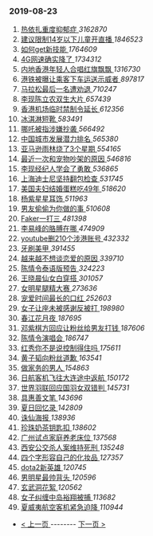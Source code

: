 ### 2019-08-23 
1. [ 热依扎重度抑郁症 ](https://s.weibo.com/weibo?q=%23%E7%83%AD%E4%BE%9D%E6%89%8E%E9%87%8D%E5%BA%A6%E6%8A%91%E9%83%81%E7%97%87%23&Refer=top) *3162870*
1. [ 建议限制14岁以下儿童开直播 ](https://s.weibo.com/weibo?q=%23%E5%BB%BA%E8%AE%AE%E9%99%90%E5%88%B614%E5%B2%81%E4%BB%A5%E4%B8%8B%E5%84%BF%E7%AB%A5%E5%BC%80%E7%9B%B4%E6%92%AD%23&Refer=top) *1846523*
1. [ 如何get新技能 ](https://s.weibo.com/weibo?q=%23%E5%A6%82%E4%BD%95get%E6%96%B0%E6%8A%80%E8%83%BD%23&topic_ad=1&Refer=top) *1764609*
1. [ 4G网速确实降了 ](https://s.weibo.com/weibo?q=%234G%E7%BD%91%E9%80%9F%E7%A1%AE%E5%AE%9E%E9%99%8D%E4%BA%86%23&Refer=top) *1734312*
1. [ 内地香港年轻人合唱红旗飘飘 ](https://s.weibo.com/weibo?q=%23%E5%86%85%E5%9C%B0%E9%A6%99%E6%B8%AF%E5%B9%B4%E8%BD%BB%E4%BA%BA%E5%90%88%E5%94%B1%E7%BA%A2%E6%97%97%E9%A3%98%E9%A3%98%23&Refer=top) *1316730*
1. [ 港铁被曝让乘客下车运送示威者 ](https://s.weibo.com/weibo?q=%23%E6%B8%AF%E9%93%81%E8%A2%AB%E6%9B%9D%E8%AE%A9%E4%B9%98%E5%AE%A2%E4%B8%8B%E8%BD%A6%E8%BF%90%E9%80%81%E7%A4%BA%E5%A8%81%E8%80%85%23&Refer=top) *897817*
1. [ 马拉松最后一名遭劝退 ](https://s.weibo.com/weibo?q=%23%E9%A9%AC%E6%8B%89%E6%9D%BE%E6%9C%80%E5%90%8E%E4%B8%80%E5%90%8D%E9%81%AD%E5%8A%9D%E9%80%80%23&Refer=top) *710247*
1. [ 李现陈立农双生大片 ](https://s.weibo.com/weibo?q=%23%E6%9D%8E%E7%8E%B0%E9%99%88%E7%AB%8B%E5%86%9C%E5%8F%8C%E7%94%9F%E5%A4%A7%E7%89%87%23&Refer=top) *657439*
1. [ 香港机场临时禁制令延长 ](https://s.weibo.com/weibo?q=%23%E9%A6%99%E6%B8%AF%E6%9C%BA%E5%9C%BA%E4%B8%B4%E6%97%B6%E7%A6%81%E5%88%B6%E4%BB%A4%E5%BB%B6%E9%95%BF%23&Refer=top) *612356*
1. [ 冰淇淋短靴 ](https://s.weibo.com/weibo?q=%23%E5%86%B0%E6%B7%87%E6%B7%8B%E7%9F%AD%E9%9D%B4%23&Refer=top) *583491*
1. [ 哪吒被指涉嫌抄袭 ](https://s.weibo.com/weibo?q=%23%E5%93%AA%E5%90%92%E8%A2%AB%E6%8C%87%E6%B6%89%E5%AB%8C%E6%8A%84%E8%A2%AD%23&Refer=top) *566492*
1. [ 中国城市发展潜力排名 ](https://s.weibo.com/weibo?q=%23%E4%B8%AD%E5%9B%BD%E5%9F%8E%E5%B8%82%E5%8F%91%E5%B1%95%E6%BD%9C%E5%8A%9B%E6%8E%92%E5%90%8D%23&Refer=top) *565380*
1. [ 亚马逊雨林烧了3个星期 ](https://s.weibo.com/weibo?q=%23%E4%BA%9A%E9%A9%AC%E9%80%8A%E9%9B%A8%E6%9E%97%E7%83%A7%E4%BA%863%E4%B8%AA%E6%98%9F%E6%9C%9F%23&Refer=top) *554165*
1. [ 最近一次和宠物吵架的原因 ](https://s.weibo.com/weibo?q=%23%E6%9C%80%E8%BF%91%E4%B8%80%E6%AC%A1%E5%92%8C%E5%AE%A0%E7%89%A9%E5%90%B5%E6%9E%B6%E7%9A%84%E5%8E%9F%E5%9B%A0%23&Refer=top) *546816*
1. [ 李现经纪人学会了勇敢 ](https://s.weibo.com/weibo?q=%23%E6%9D%8E%E7%8E%B0%E7%BB%8F%E7%BA%AA%E4%BA%BA%E5%AD%A6%E4%BC%9A%E4%BA%86%E5%8B%87%E6%95%A2%23&Refer=top) *536865*
1. [ 上海迪士尼坚持翻包检查 ](https://s.weibo.com/weibo?q=%23%E4%B8%8A%E6%B5%B7%E8%BF%AA%E5%A3%AB%E5%B0%BC%E5%9D%9A%E6%8C%81%E7%BF%BB%E5%8C%85%E6%A3%80%E6%9F%A5%23&Refer=top) *531745*
1. [ 美国夫妇结婚蛋糕吃49年 ](https://s.weibo.com/weibo?q=%E7%BE%8E%E5%9B%BD%E5%A4%AB%E5%A6%87%E7%BB%93%E5%A9%9A%E8%9B%8B%E7%B3%95%E5%90%8349%E5%B9%B4&Refer=top) *518620*
1. [ 杨紫星星耳饰 ](https://s.weibo.com/weibo?q=%23%E6%9D%A8%E7%B4%AB%E6%98%9F%E6%98%9F%E8%80%B3%E9%A5%B0%23&Refer=top) *511963*
1. [ 男友偷偷为你做的事 ](https://s.weibo.com/weibo?q=%23%E7%94%B7%E5%8F%8B%E5%81%B7%E5%81%B7%E4%B8%BA%E4%BD%A0%E5%81%9A%E7%9A%84%E4%BA%8B%23&Refer=top) *510608*
1. [ Faker一打三 ](https://s.weibo.com/weibo?q=%23Faker%E4%B8%80%E6%89%93%E4%B8%89%23&Refer=top) *481398*
1. [ 李易峰的胳膊在哪 ](https://s.weibo.com/weibo?q=%23%E6%9D%8E%E6%98%93%E5%B3%B0%E7%9A%84%E8%83%B3%E8%86%8A%E5%9C%A8%E5%93%AA%23&Refer=top) *474909*
1. [ youtube删210个涉港账号 ](https://s.weibo.com/weibo?q=youtube%E5%88%A0210%E4%B8%AA%E6%B6%89%E6%B8%AF%E8%B4%A6%E5%8F%B7&Refer=top) *432332*
1. [ 牙刷美甲 ](https://s.weibo.com/weibo?q=%23%E7%89%99%E5%88%B7%E7%BE%8E%E7%94%B2%23&Refer=top) *391455*
1. [ 越来越不想谈恋爱的原因 ](https://s.weibo.com/weibo?q=%23%E8%B6%8A%E6%9D%A5%E8%B6%8A%E4%B8%8D%E6%83%B3%E8%B0%88%E6%81%8B%E7%88%B1%E7%9A%84%E5%8E%9F%E5%9B%A0%23&Refer=top) *339710*
1. [ 陈情令泰语版预告 ](https://s.weibo.com/weibo?q=%23%E9%99%88%E6%83%85%E4%BB%A4%E6%B3%B0%E8%AF%AD%E7%89%88%E9%A2%84%E5%91%8A%23&Refer=top) *324223*
1. [ 王晓晨仙女白穿搭 ](https://s.weibo.com/weibo?q=%23%E7%8E%8B%E6%99%93%E6%99%A8%E4%BB%99%E5%A5%B3%E7%99%BD%E7%A9%BF%E6%90%AD%23&Refer=top) *301057*
1. [ 女明星腿精大赛 ](https://s.weibo.com/weibo?q=%23%E5%A5%B3%E6%98%8E%E6%98%9F%E8%85%BF%E7%B2%BE%E5%A4%A7%E8%B5%9B%23&Refer=top) *273636*
1. [ 宠爱时间最长的口红 ](https://s.weibo.com/weibo?q=%23%E5%AE%A0%E7%88%B1%E6%97%B6%E9%97%B4%E6%9C%80%E9%95%BF%E7%9A%84%E5%8F%A3%E7%BA%A2%23&Refer=top) *252603*
1. [ 女子让座未被感谢反被打 ](https://s.weibo.com/weibo?q=%23%E5%A5%B3%E5%AD%90%E8%AE%A9%E5%BA%A7%E6%9C%AA%E8%A2%AB%E6%84%9F%E8%B0%A2%E5%8F%8D%E8%A2%AB%E6%89%93%23&Refer=top) *198980*
1. [ 春江花月夜 ](https://s.weibo.com/weibo?q=%E6%98%A5%E6%B1%9F%E8%8A%B1%E6%9C%88%E5%A4%9C&Refer=top) *187695*
1. [ 邓紫棋方回应让粉丝给男友打钱 ](https://s.weibo.com/weibo?q=%23%E9%82%93%E7%B4%AB%E6%A3%8B%E6%96%B9%E5%9B%9E%E5%BA%94%E8%AE%A9%E7%B2%89%E4%B8%9D%E7%BB%99%E7%94%B7%E5%8F%8B%E6%89%93%E9%92%B1%23&Refer=top) *187606*
1. [ 陈情令演唱会 ](https://s.weibo.com/weibo?q=%23%E9%99%88%E6%83%85%E4%BB%A4%E6%BC%94%E5%94%B1%E4%BC%9A%23&Refer=top) *186747*
1. [ 红秀你不是说控制得住吗 ](https://s.weibo.com/weibo?q=%23%E7%BA%A2%E7%A7%80%E4%BD%A0%E4%B8%8D%E6%98%AF%E8%AF%B4%E6%8E%A7%E5%88%B6%E5%BE%97%E4%BD%8F%E5%90%97%23&Refer=top) *175611*
1. [ 黄子韬向粉丝道歉 ](https://s.weibo.com/weibo?q=%23%E9%BB%84%E5%AD%90%E9%9F%AC%E5%90%91%E7%B2%89%E4%B8%9D%E9%81%93%E6%AD%89%23&Refer=top) *163541*
1. [ 做家务的男人 ](https://s.weibo.com/weibo?q=%E5%81%9A%E5%AE%B6%E5%8A%A1%E7%9A%84%E7%94%B7%E4%BA%BA&Refer=top) *154863*
1. [ 日航客机飞往大连途中返航 ](https://s.weibo.com/weibo?q=%E6%97%A5%E8%88%AA%E5%AE%A2%E6%9C%BA%E9%A3%9E%E5%BE%80%E5%A4%A7%E8%BF%9E%E9%80%94%E4%B8%AD%E8%BF%94%E8%88%AA&Refer=top) *150172*
1. [ 世界羽联回应国羽女双错判 ](https://s.weibo.com/weibo?q=%E4%B8%96%E7%95%8C%E7%BE%BD%E8%81%94%E5%9B%9E%E5%BA%94%E5%9B%BD%E7%BE%BD%E5%A5%B3%E5%8F%8C%E9%94%99%E5%88%A4&Refer=top) *145731*
1. [ 具惠善文笔 ](https://s.weibo.com/weibo?q=%23%E5%85%B7%E6%83%A0%E5%96%84%E6%96%87%E7%AC%94%23&Refer=top) *143696*
1. [ 夏日回忆录 ](https://s.weibo.com/weibo?q=%23%E5%A4%8F%E6%97%A5%E5%9B%9E%E5%BF%86%E5%BD%95%23&Refer=top) *142809*
1. [ 诛仙海报 ](https://s.weibo.com/weibo?q=%23%E8%AF%9B%E4%BB%99%E6%B5%B7%E6%8A%A5%23&Refer=top) *138936*
1. [ 珍珠奶茶钥匙扣 ](https://s.weibo.com/weibo?q=%23%E7%8F%8D%E7%8F%A0%E5%A5%B6%E8%8C%B6%E9%92%A5%E5%8C%99%E6%89%A3%23&Refer=top) *138602*
1. [ 广州试点家庭养老床位 ](https://s.weibo.com/weibo?q=%E5%B9%BF%E5%B7%9E%E8%AF%95%E7%82%B9%E5%AE%B6%E5%BA%AD%E5%85%BB%E8%80%81%E5%BA%8A%E4%BD%8D&Refer=top) *137568*
1. [ 西安公交杀人案维持死刑 ](https://s.weibo.com/weibo?q=%E8%A5%BF%E5%AE%89%E5%85%AC%E4%BA%A4%E6%9D%80%E4%BA%BA%E6%A1%88%E7%BB%B4%E6%8C%81%E6%AD%BB%E5%88%91&Refer=top) *135248*
1. [ 四个字形容自己的化妆品 ](https://s.weibo.com/weibo?q=%23%E5%9B%9B%E4%B8%AA%E5%AD%97%E5%BD%A2%E5%AE%B9%E8%87%AA%E5%B7%B1%E7%9A%84%E5%8C%96%E5%A6%86%E5%93%81%23&Refer=top) *127357*
1. [ dota2新英雄 ](https://s.weibo.com/weibo?q=dota2%E6%96%B0%E8%8B%B1%E9%9B%84&Refer=top) *120745*
1. [ 男明星最帅背头 ](https://s.weibo.com/weibo?q=%E7%94%B7%E6%98%8E%E6%98%9F%E6%9C%80%E5%B8%85%E8%83%8C%E5%A4%B4&Refer=top) *120596*
1. [ 玄武洞花絮 ](https://s.weibo.com/weibo?q=%23%E7%8E%84%E6%AD%A6%E6%B4%9E%E8%8A%B1%E7%B5%AE%23&Refer=top) *120562*
1. [ 女子纠缠中岛裕翔被捕 ](https://s.weibo.com/weibo?q=%E5%A5%B3%E5%AD%90%E7%BA%A0%E7%BC%A0%E4%B8%AD%E5%B2%9B%E8%A3%95%E7%BF%94%E8%A2%AB%E6%8D%95&Refer=top) *113682*
1. [ 夏威夷航空客机紧急迫降 ](https://s.weibo.com/weibo?q=%E5%A4%8F%E5%A8%81%E5%A4%B7%E8%88%AA%E7%A9%BA%E5%AE%A2%E6%9C%BA%E7%B4%A7%E6%80%A5%E8%BF%AB%E9%99%8D&Refer=top) *110944* 

- [ < 上一页 ](https://github.com/able8/weibo-hot-record/blob/master/2019-08-22.md) -------- [ 下一页 > ](https://github.com/able8/weibo-hot-record/blob/master/2019-08-24.md)